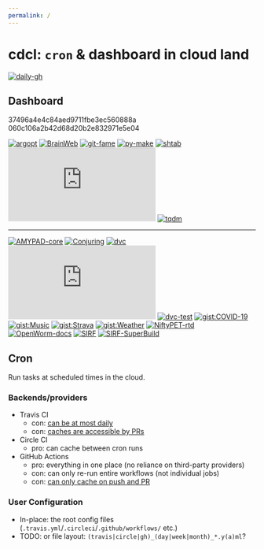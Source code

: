 ```yaml
---
permalink: /
---
```

# cdcl: `cron` & dashboard in cloud land

<!-- cron status -->
[![daily-gh](https://img.shields.io/github/workflow/status/casperdcl/cdcl/daily?label=daily&logo=GitHub)](https://github.com/casperdcl/cdcl/actions)

## Dashboard

<!-- pinned-gists -->
<div class="gist">37496a4e4c84aed9711fbe3ec560888a</div>
<div class="gist">060c106a2b42d68d20b2e832971e5e04</div>

<!-- Priority
1. any issues may affect lots of people
2. nobody else is likely to fix issues in a timely manner
-->
[![argopt](https://img.shields.io/travis/casperdcl/argopt?label=argopt)](https://travis-ci.org/casperdcl/argopt)
[![BrainWeb](https://img.shields.io/travis/casperdcl/brainweb?label=BrainWeb)](https://travis-ci.org/casperdcl/brainweb)
[![git-fame](https://img.shields.io/travis/casperdcl/git-fame?label=git-fame)](https://travis-ci.org/casperdcl/git-fame)
[![py-make](https://img.shields.io/travis/tqdm/py-make?label=py-make)](https://travis-ci.org/tqdm/py-make)
[![shtab](https://img.shields.io/github/workflow/status/iterative/shtab/Test?label=shtab)](https://github.com/iterative/shtab/actions)
[![tqdm.cpp](https://img.shields.io/travis/tqdm/tqdm.cpp?label=tqdm.cpp)](https://travis-ci.org/tqdm/tqdm.cpp)
[![tqdm](https://img.shields.io/travis/tqdm/tqdm/master.svg?label=tqdm)](https://travis-ci.org/tqdm/tqdm)

----

[![AMYPAD-core](https://img.shields.io/github/workflow/status/AMYPAD/amypad-core/Test?label=AMYPAD-core)](https://github.com/AMYPAD/amypad-core/actions)
[![Conjuring](https://img.shields.io/travis/conjuring/conjuring?label=Conjuring)](https://travis-ci.org/conjuring/conjuring)
[![dvc](https://img.shields.io/travis/com/iterative/dvc?label=dvc)](https://travis-ci.com/iterative/dvc)
[![dvc.org](https://img.shields.io/circleci/build/gh/iterative/dvc.org?label=dvc.org)](https://circleci.com/gh/iterative/dvc.org)
[![dvc-test](https://img.shields.io/travis/com/iterative/dvc-test?label=dvc-test)](https://travis-ci.com/iterative/dvc-test)
[![gist:COVID-19](https://img.shields.io/github/workflow/status/casperdcl/covid-19-box/covid-19-box?label=gist:COVID-19)](https://github.com/casperdcl/covid-19-box/actions)
[![gist:Music](https://img.shields.io/github/workflow/status/casperdcl/music-box/music-box?label=gist:Music)](https://github.com/casperdcl/music-box/actions)
[![gist:Strava](https://img.shields.io/circleci/build/gh/casperdcl/strava-box?label=gist:Strava)](https://circleci.com/gh/casperdcl/strava-box)
[![gist:Weather](https://img.shields.io/github/workflow/status/casperdcl/hl-weather-box/hl-weather-box?label=gist:Weather)](https://github.com/casperdcl/hl-weather-box/actions)
[![NiftyPET-rtd](https://img.shields.io/readthedocs/niftypet?label=NiftyPET-rtd)](https://readthedocs.org/projects/niftypet/builds)
[![OpenWorm-docs](https://img.shields.io/circleci/build/gh/openworm/openworm_docs?label=OpenWorm-docs)](https://circleci.com/gh/openworm/openworm_docs)
[![SIRF](https://img.shields.io/travis/SynerBI/SIRF?label=SIRF)](https://travis-ci.org/SynerBI/SIRF)
[![SIRF-SuperBuild](https://img.shields.io/travis/SynerBI/SIRF-SuperBuild?label=SIRF-SuperBuild)](https://travis-ci.org/SynerBI/SIRF-SuperBuild)

## Cron

Run tasks at scheduled times in the cloud.

### Backends/providers

- Travis CI
  - con: [can be at most daily](https://docs.travis-ci.com/user/cron-jobs)
  - con: [caches are accessible by PRs](https://docs.travis-ci.com/user/caching/)
- Circle CI
  + pro: can cache between cron runs
- GitHub Actions
  + pro: everything in one place (no reliance on third-party providers)
  + con: can only re-run entire workflows (not individual jobs)
  + con: [can only cache on push and PR](https://help.github.com/en/actions/configuring-and-managing-workflows/caching-dependencies-to-speed-up-workflows#restrictions-for-accessing-a-cache)

### User Configuration

- In-place: the root config files (`.travis.yml`/`.circleci`/`.github/workflows/` etc.)
- TODO: or file layout: `(travis|circle|gh)_(day|week|month)_*.y(a)ml`?
